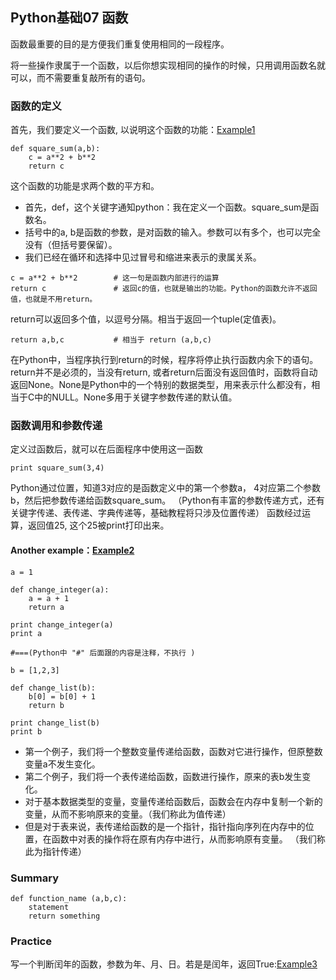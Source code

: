 ## Python基础07 函数

函数最重要的目的是方便我们重复使用相同的一段程序。

将一些操作隶属于一个函数，以后你想实现相同的操作的时候，只用调用函数名就可以，而不需要重复敲所有的语句。

### 函数的定义
首先，我们要定义一个函数, 以说明这个函数的功能：[Example1](function1.py)
```
def square_sum(a,b):
    c = a**2 + b**2
    return c
```
这个函数的功能是求两个数的平方和。
* 首先，def，这个关键字通知python：我在定义一个函数。square_sum是函数名。
* 括号中的a, b是函数的参数，是对函数的输入。参数可以有多个，也可以完全没有（但括号要保留）。
* 我们已经在循环和选择中见过冒号和缩进来表示的隶属关系。
```
c = a**2 + b**2        # 这一句是函数内部进行的运算
return c               # 返回c的值，也就是输出的功能。Python的函数允许不返回值，也就是不用return。
```
return可以返回多个值，以逗号分隔。相当于返回一个tuple(定值表)。
```
return a,b,c           # 相当于 return (a,b,c)
```
在Python中，当程序执行到return的时候，程序将停止执行函数内余下的语句。return并不是必须的，当没有return, 或者return后面没有返回值时，函数将自动返回None。None是Python中的一个特别的数据类型，用来表示什么都没有，相当于C中的NULL。None多用于关键字参数传递的默认值。

### 函数调用和参数传递
定义过函数后，就可以在后面程序中使用这一函数
```
print square_sum(3,4)
```
Python通过位置，知道3对应的是函数定义中的第一个参数a， 4对应第二个参数b，然后把参数传递给函数square_sum。
（Python有丰富的参数传递方式，还有关键字传递、表传递、字典传递等，基础教程将只涉及位置传递）
函数经过运算，返回值25, 这个25被print打印出来。

#### Another example：[Example2](function2.py)
```
a = 1

def change_integer(a):
    a = a + 1
    return a

print change_integer(a)
print a

#===(Python中 "#" 后面跟的内容是注释，不执行 )

b = [1,2,3]

def change_list(b):
    b[0] = b[0] + 1
    return b

print change_list(b)
print b
```
* 第一个例子，我们将一个整数变量传递给函数，函数对它进行操作，但原整数变量a不发生变化。
* 第二个例子，我们将一个表传递给函数，函数进行操作，原来的表b发生变化。
* 对于基本数据类型的变量，变量传递给函数后，函数会在内存中复制一个新的变量，从而不影响原来的变量。（我们称此为值传递）
* 但是对于表来说，表传递给函数的是一个指针，指针指向序列在内存中的位置，在函数中对表的操作将在原有内存中进行，从而影响原有变量。 （我们称此为指针传递）

### Summary
```
def function_name (a,b,c):
    statement
    return something
```

### Practice
写一个判断闰年的函数，参数为年、月、日。若是是闰年，返回True:[Example3](function3.py)


